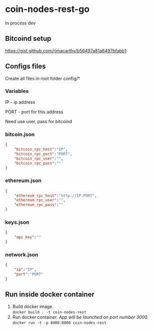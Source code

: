 # coin-nodes-rest-go

In process dev

## Bitcoind setup

https://gist.github.com/rjmacarthy/b56497a81a6497bfabb1

## Configs files

Create all files in root folder config/*

### Variables

IP - ip address

PORT - port for this address

Need use user, pass for bitcoind

### bitcoin.json

```JSON
{
    "bitcoin_rpc_host":"IP",
    "bitcoin_rpc_port":"PORT",
    "bitcoin_rpc_user":"",
    "bitcoin_rpc_pass":""
}
```

### ethereum.json

```JSON
{
    "ethereum_rpc_host":"http://IP:PORT",
    "ethereum_rpc_user":"",
    "ethereum_rpc_pass":""
}
```

### keys.json

```JSON
{
    "api_key":""
}
```

### network.json

```JSON
{
    "ip":"IP",
    "port":"PORT"
}
```

## Run inside docker container

1. Build docker image.  
`docker build . -t coin-nodes-rest`  
2. Run docker container. _App will be launched on port number 3000._  
`docker run -t -p 8000:8000 coin-nodes-rest`
